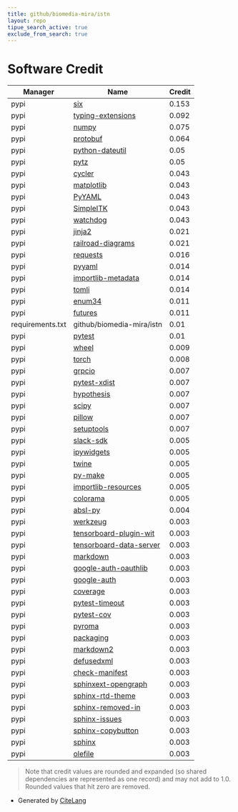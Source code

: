 ```yaml
---
title: github/biomedia-mira/istn
layout: repo
tipue_search_active: true
exclude_from_search: true
---
```

# Software Credit

|Manager|Name|Credit|
|-------|----|------|
|pypi|[six](https://github.com/benjaminp/six)|0.153|
|pypi|[typing-extensions](https://typing.readthedocs.io/)|0.092|
|pypi|[numpy](https://www.numpy.org)|0.075|
|pypi|[protobuf](https://developers.google.com/protocol-buffers/)|0.064|
|pypi|[python-dateutil](https://github.com/dateutil/dateutil)|0.05|
|pypi|[pytz](http://pythonhosted.org/pytz)|0.05|
|pypi|[cycler](https://github.com/matplotlib/cycler)|0.043|
|pypi|[matplotlib](https://matplotlib.org)|0.043|
|pypi|[PyYAML](https://pyyaml.org/)|0.043|
|pypi|[SimpleITK](http://simpleitk.org/)|0.043|
|pypi|[watchdog](https://pypi.org/project/watchdog)|0.043|
|pypi|[jinja2](https://pypi.org/project/jinja2)|0.021|
|pypi|[railroad-diagrams](https://pypi.org/project/railroad-diagrams)|0.021|
|pypi|[requests](https://pypi.org/project/requests)|0.016|
|pypi|[pyyaml](https://pyyaml.org/)|0.014|
|pypi|[importlib-metadata](https://github.com/python/importlib_metadata)|0.014|
|pypi|[tomli](https://pypi.org/project/tomli)|0.014|
|pypi|[enum34](https://bitbucket.org/stoneleaf/enum34)|0.011|
|pypi|[futures](https://github.com/agronholm/pythonfutures)|0.011|
|requirements.txt|github/biomedia-mira/istn|0.01|
|pypi|[pytest](https://pypi.org/project/pytest)|0.01|
|pypi|[wheel](https://pypi.org/project/wheel)|0.009|
|pypi|[torch](https://pytorch.org/)|0.008|
|pypi|[grpcio](https://grpc.io)|0.007|
|pypi|[pytest-xdist](https://pypi.org/project/pytest-xdist)|0.007|
|pypi|[hypothesis](https://pypi.org/project/hypothesis)|0.007|
|pypi|[scipy](https://pypi.org/project/scipy)|0.007|
|pypi|[pillow](https://pypi.org/project/pillow)|0.007|
|pypi|[setuptools](https://pypi.org/project/setuptools)|0.007|
|pypi|[slack-sdk](https://pypi.org/project/slack-sdk)|0.005|
|pypi|[ipywidgets](https://pypi.org/project/ipywidgets)|0.005|
|pypi|[twine](https://pypi.org/project/twine)|0.005|
|pypi|[py-make](https://pypi.org/project/py-make)|0.005|
|pypi|[importlib-resources](https://pypi.org/project/importlib-resources)|0.005|
|pypi|[colorama](https://pypi.org/project/colorama)|0.005|
|pypi|[absl-py](https://github.com/abseil/abseil-py)|0.004|
|pypi|[werkzeug](https://pypi.org/project/werkzeug)|0.003|
|pypi|[tensorboard-plugin-wit](https://pypi.org/project/tensorboard-plugin-wit)|0.003|
|pypi|[tensorboard-data-server](https://pypi.org/project/tensorboard-data-server)|0.003|
|pypi|[markdown](https://pypi.org/project/markdown)|0.003|
|pypi|[google-auth-oauthlib](https://pypi.org/project/google-auth-oauthlib)|0.003|
|pypi|[google-auth](https://pypi.org/project/google-auth)|0.003|
|pypi|[coverage](https://github.com/nedbat/coveragepy)|0.003|
|pypi|[pytest-timeout](https://pypi.org/project/pytest-timeout)|0.003|
|pypi|[pytest-cov](https://pypi.org/project/pytest-cov)|0.003|
|pypi|[pyroma](https://pypi.org/project/pyroma)|0.003|
|pypi|[packaging](https://pypi.org/project/packaging)|0.003|
|pypi|[markdown2](https://pypi.org/project/markdown2)|0.003|
|pypi|[defusedxml](https://pypi.org/project/defusedxml)|0.003|
|pypi|[check-manifest](https://pypi.org/project/check-manifest)|0.003|
|pypi|[sphinxext-opengraph](https://pypi.org/project/sphinxext-opengraph)|0.003|
|pypi|[sphinx-rtd-theme](https://pypi.org/project/sphinx-rtd-theme)|0.003|
|pypi|[sphinx-removed-in](https://pypi.org/project/sphinx-removed-in)|0.003|
|pypi|[sphinx-issues](https://pypi.org/project/sphinx-issues)|0.003|
|pypi|[sphinx-copybutton](https://pypi.org/project/sphinx-copybutton)|0.003|
|pypi|[sphinx](https://pypi.org/project/sphinx)|0.003|
|pypi|[olefile](https://pypi.org/project/olefile)|0.003|


> Note that credit values are rounded and expanded (so shared dependencies are represented as one record) and may not add to 1.0. Rounded values that hit zero are removed.


- Generated by [CiteLang](https://github.com/vsoch/citelang)
